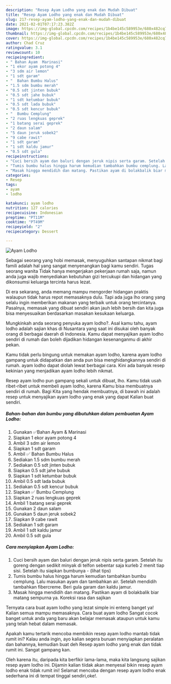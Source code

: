 ```yaml
---
description: "Resep Ayam Lodho yang enak dan Mudah Dibuat"
title: "Resep Ayam Lodho yang enak dan Mudah Dibuat"
slug: 217-resep-ayam-lodho-yang-enak-dan-mudah-dibuat
date: 2021-02-01T07:17:23.382Z
image: https://img-global.cpcdn.com/recipes/1b4be145c589953e/680x482cq70/ayam-lodho-foto-resep-utama.jpg
thumbnail: https://img-global.cpcdn.com/recipes/1b4be145c589953e/680x482cq70/ayam-lodho-foto-resep-utama.jpg
cover: https://img-global.cpcdn.com/recipes/1b4be145c589953e/680x482cq70/ayam-lodho-foto-resep-utama.jpg
author: Chad Cruz
ratingvalue: 3.1
reviewcount: 10
recipeingredient:
- " Bahan Ayam  Marinasi"
- "1 ekor ayam potong 4"
- "3 sdm air lemon"
- "1 sdt garam"
- "  Bahan Bumbu Halus"
- "1.5 sdm bumbu merah"
- "0.5 sdt jinten bubuk"
- "0.5 sdt jahe bubuk"
- "1 sdt ketumbar bubuk"
- "0.5 sdt lada bubuk"
- "0.5 sdt kencur bubuk"
- "  Bumbu Cemplung"
- "2 ruas lengkuas geprek"
- "1 batang serai geprek"
- "2 daun salam"
- "5 daun jeruk sobek2"
- "9 cabe rawit"
- "1 sdt garam"
- "1 sdt kaldu jamur"
- "0.5 sdt gula"
recipeinstructions:
- "Cuci bersih ayam dan baluri dengan jeruk nipis serta garam. Setelah itu goreng dengan sedikit minyak di telfon sebentar saja kurleb 2 menit tiap sisi. Setelah itu siapkan bumbunya           (lihat tips)"
- "Tumis bumbu halus hingga harum kemudian tambahkan bumbu cemplung. Lalu masukan ayam dan tambahkan air. Setelah mendidih tambahkan fibercreme. Beri gula garam dan kaldu jamur."
- "Masak hingga mendidih dan matang. Pastikan ayam di bolakbalik biar matang sempurna ya. Koreksi rasa dan sajikan"
categories:
- Resep
tags:
- ayam
- lodho

katakunci: ayam lodho 
nutrition: 127 calories
recipecuisine: Indonesian
preptime: "PT11M"
cooktime: "PT49M"
recipeyield: "2"
recipecategory: Dessert

---
```



![Ayam Lodho](https://img-global.cpcdn.com/recipes/1b4be145c589953e/680x482cq70/ayam-lodho-foto-resep-utama.jpg)

Sebagai seorang yang hobi memasak, menyuguhkan santapan nikmat bagi famili adalah hal yang sangat menyenangkan bagi kamu sendiri. Tugas seorang  wanita Tidak hanya mengerjakan pekerjaan rumah saja, namun anda juga wajib menyediakan kebutuhan gizi tercukupi dan hidangan yang dikonsumsi keluarga tercinta harus lezat.

Di era  sekarang, anda memang mampu mengorder hidangan praktis walaupun tidak harus repot memasaknya dulu. Tapi ada juga lho orang yang selalu ingin memberikan makanan yang terbaik untuk orang tercintanya. Pasalnya, memasak yang dibuat sendiri akan jauh lebih bersih dan kita juga bisa menyesuaikan berdasarkan masakan kesukaan keluarga. 



Mungkinkah anda seorang penyuka ayam lodho?. Asal kamu tahu, ayam lodho adalah sajian khas di Nusantara yang saat ini disukai oleh banyak orang di berbagai daerah di Indonesia. Kamu dapat menyajikan ayam lodho sendiri di rumah dan boleh dijadikan hidangan kesenanganmu di akhir pekan.

Kamu tidak perlu bingung untuk memakan ayam lodho, karena ayam lodho gampang untuk didapatkan dan anda pun bisa menghidangkannya sendiri di rumah. ayam lodho dapat diolah lewat berbagai cara. Kini ada banyak resep kekinian yang menjadikan ayam lodho lebih nikmat.

Resep ayam lodho pun gampang sekali untuk dibuat, lho. Kamu tidak usah ribet-ribet untuk membeli ayam lodho, karena Kamu bisa membuatnya sendiri di rumah. Bagi Kita yang hendak membuatnya, di bawah ini adalah resep untuk menyajikan ayam lodho yang enak yang dapat Kalian buat sendiri.

<!--inarticleads1-->

##### Bahan-bahan dan bumbu yang dibutuhkan dalam pembuatan Ayam Lodho:

1. Gunakan  ✅Bahan Ayam &amp; Marinasi
1. Siapkan 1 ekor ayam potong 4
1. Ambil 3 sdm air lemon
1. Siapkan 1 sdt garam
1. Ambil  ✅ Bahan Bumbu Halus
1. Sediakan 1.5 sdm bumbu merah
1. Sediakan 0.5 sdt jinten bubuk
1. Siapkan 0.5 sdt jahe bubuk
1. Siapkan 1 sdt ketumbar bubuk
1. Ambil 0.5 sdt lada bubuk
1. Sediakan 0.5 sdt kencur bubuk
1. Siapkan  ✅ Bumbu Cemplung
1. Siapkan 2 ruas lengkuas geprek
1. Ambil 1 batang serai geprek
1. Gunakan 2 daun salam
1. Gunakan 5 daun jeruk sobek2
1. Siapkan 9 cabe rawit
1. Sediakan 1 sdt garam
1. Ambil 1 sdt kaldu jamur
1. Ambil 0.5 sdt gula




<!--inarticleads2-->

##### Cara menyiapkan Ayam Lodho:

1. Cuci bersih ayam dan baluri dengan jeruk nipis serta garam. Setelah itu goreng dengan sedikit minyak di telfon sebentar saja kurleb 2 menit tiap sisi. Setelah itu siapkan bumbunya -           (lihat tips)
1. Tumis bumbu halus hingga harum kemudian tambahkan bumbu cemplung. Lalu masukan ayam dan tambahkan air. Setelah mendidih tambahkan fibercreme. Beri gula garam dan kaldu jamur.
1. Masak hingga mendidih dan matang. Pastikan ayam di bolakbalik biar matang sempurna ya. Koreksi rasa dan sajikan




Ternyata cara buat ayam lodho yang lezat simple ini enteng banget ya! Kalian semua mampu memasaknya. Cara buat ayam lodho Sangat cocok banget untuk anda yang baru akan belajar memasak ataupun untuk kamu yang telah hebat dalam memasak.

Apakah kamu tertarik mencoba membikin resep ayam lodho mantab tidak rumit ini? Kalau anda ingin, ayo kalian segera buruan menyiapkan peralatan dan bahannya, kemudian buat deh Resep ayam lodho yang enak dan tidak rumit ini. Sangat gampang kan. 

Oleh karena itu, daripada kita berfikir lama-lama, maka kita langsung sajikan resep ayam lodho ini. Dijamin kalian tiidak akan menyesal bikin resep ayam lodho enak tidak rumit ini! Selamat mencoba dengan resep ayam lodho enak sederhana ini di tempat tinggal sendiri,oke!.

